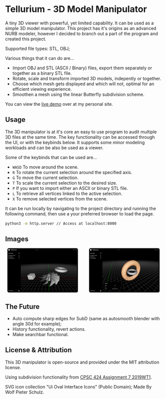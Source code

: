 # Tellurium - 3D Model Manipulator
A tiny 3D viewer with powerful, yet limited capability. It can be used as a simple 3D model manipulator.
This project has it's origins as an advanced NURB modeler, however I decided to branch out a part of the program and created this project.

Supported file types: STL, OBJ;

Various things that it can do are...
* Import OBJ and STL (ASCII / Binary) files, export them separately or together as a binary STL file.
* Rotate, scale and transform imported 3D models, indepently or together.
* Choose which mesh gets displayed and which will not, optimal for an efficient viewing experience.
* Smoothen a mesh using the linear Butterfly subdivision scheme.

You can view the [live demo](https://798.pages.dev/s/viewer) over at my personal site.

## Usage
The 3D manipulator is at it's core an easy to use program to audit multiple 3D files at the same time. The key functionality can be accessed through the UI, or with the keybinds below. It supports some minor modeling workloads and can be also be used as a viewer.

Some of the keybinds that can be used are...
- `WASD` To move around the scene.
- `R` To rotate the current selection around the specified axis.
- `G` To move the current selection.
- `T` To scale the current selection to the desired size.
- `P` If you want to import either an ASCII or binary STL file.
- `L` To retrieve all vertices linked to the active selection.
- `X` To remove selected vertices from the scene.

It can be run locally by navigating to the project directory and running the following command, then use a your preferred browser to load the page.
```bash
python3 -m http.server // Access at localhost:8000
```

## Images
<p align="center">
  <img src="./images/0.png" width="45%">
  &nbsp; &nbsp; &nbsp; &nbsp;
  <img src="./images/1.png" width="45%">
</p>

## The Future
* Auto compute sharp edges for SubD (same as autosmooth blender with angle 30d for example);
* History functionality, revert actions.
* Make searchbar functional.

## License & Attribution
This 3D manipulator is open-source and provided under the MIT attribution license.

Using subdivision functionality from [CPSC 424 Assignment 7 2019WT1](https://github.com/thelittlejunglemirza/butterfly-mesh-subdivision).

SVG icon collection "Ui Oval Interface Icons" (Public Domain);
Made By Wolf Pieter Schulz.